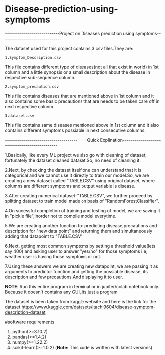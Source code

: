 # Disease-prediction-using-symptoms

---------------------------Project on Diseases prediction using symptoms------------------------------

The dataset used for this project contains 3 csv files.They are:

    1.Symptom_Description.csv
This file contains different type of diseases(not all that exist in world) in 1st column and a little 
synopsis or a small description about the disease in respective sub-sequence column.

    2.symptom_precaution.csv
This file contains diseases that are mentioned above in 1st column and it also contains some basic 
precautions that are needs to be taken care off in next respective colunm.

    3.dataset.csv
This file contains same diseases mentioned above in 1st column and it also contains different symptoms
possiable in next consecutive columns.

-----------------------------------------Quick Explination---------------------------------------------

1.Basically, like every ML project we also go with cleaning of dataset, fortunately the dataset cleaned
  dataset.So, no need of cleaning it.

2.Next, by checking the dataset itself one can understand that it is categorical and we cannot use it 
  directly to train our model.So, we are creating a new dataset called "TABLE.CSV" using original
  dataset, where columns are different symptoms and output variable is disease.

3.After creating numerical dataset-"TABLE.CSV", we further proceed by splitting dataset to train model
  made on basis of "RandomForestClassifier".

4.On sucessful completion of training and testing of model, we are saving it in "pickle file",inorder
  not to compile model everytime.

5.We are creating another function for predicting disease,precautions and description for "new data 
  point" and returning them and simultaneously adding that datapoint to "TABLE.CSV"

6.Next, getting most common symptoms by setting a threshold value(lets say 400) and asking user to answer "yes/no"
  for those symptoms i.e; weather user is having those symptoms or not.

7.Using these answers we are creating new datapoint, we are passing it as arguments to predictor function and getting the possiable disease, its
  description and few precautions.And displaying it to user.

**NOTE**:
   Run this entire program in terminal or in jupiter/colab notebook only. Because it doesn't contains any GUI, its just a program

The dataset is been taken from kaggle website and here is the link for the dataset
https://www.kaggle.com/datasets/itachi9604/disease-symptom-description-dataset

#software requirements
1. python(>=3.10.2)
2. pandas(>=1.4.2)
3. numpy(>=1.22.2)
4. scikit-learn(>=1.0.2)
(**Note:** This code is written with latest versions)

